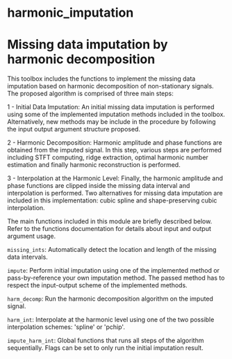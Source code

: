 # harmonic_imputation
# Missing data imputation by harmonic decomposition

This toolbox includes the functions to implement the missing data imputation based on harmonic decomposition of non-stationary signals. The proposed algorithm is comprised of three main steps:

1 - Initial Data Imputation: An initial missing data imputation is performed using some of the implemented imputation methods included in the toolbox. Alternatively, new methods may be include in the procedure by following the input output argument structure proposed. 

2 - Harmonic Decomposition: Harmonic amplitude and phase functions are obtained from the imputed signal. In this step, various steps are performed including STFT computing, ridge extraction, optimal harmonic number estimation and finally harmonic reconstruction is performed. 

3 - Interpolation at the Harmonic Level: Finally, the harmonic amplitude and phase functions are clipped inside the missing data interval and interpolation is performed. Two alternatives for missing data imputation are included in this implementation: cubic spline and shape-preserving cubic interpolation. 

The main functions included in this module are briefly described below. Refer to the functions documentation for details about input and output argument usage.

<code>missing_ints</code>: Automatically detect the location and length of the missing data intervals.

<code>impute</code>: Perform initial imputation using one of the implemented method or pass-by-reference your own imputation method. The passed method has to respect the input-output scheme of the implemented methods.

<code>harm_decomp</code>: Run the harmonic decomposition algorithm on the imputed signal.

<code>harm_int</code>: Interpolate at the harmonic level using one of the two possible interpolation schemes: 'spline' or 'pchip'.

<code>impute_harm_int</code>: Global functions that runs all steps of the algorithm sequentially. Flags can be set to only run the initial imputation result.






